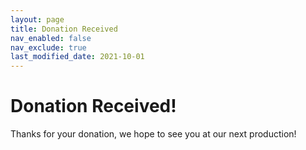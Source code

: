 ```yaml
---
layout: page
title: Donation Received
nav_enabled: false
nav_exclude: true
last_modified_date: 2021-10-01
---
```


# Donation Received!

Thanks for your donation, we hope to see you at our next production!

<!-- EOF -->
